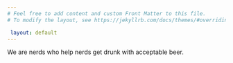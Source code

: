 ```yaml
---
# Feel free to add content and custom Front Matter to this file.
# To modify the layout, see https://jekyllrb.com/docs/themes/#overriding-theme-defaults

 layout: default
---
```


We are nerds who help nerds get drunk with acceptable beer.
